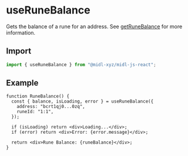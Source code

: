 # useRuneBalance

Gets the balance of a rune for an address. See [getRuneBalance](../actions/getRuneBalance) for more information.

## Import

```ts
import { useRuneBalance } from "@midl-xyz/midl-js-react";
```

## Example

```tsx
function RuneBalance() {
  const { balance, isLoading, error } = useRuneBalance({
    address: "bcrt1qj0...0zq",
    runeId: "1:1",
  });

  if (isLoading) return <div>Loading...</div>;
  if (error) return <div>Error: {error.message}</div>;

  return <div>Rune Balance: {runeBalance}</div>;
}
```
